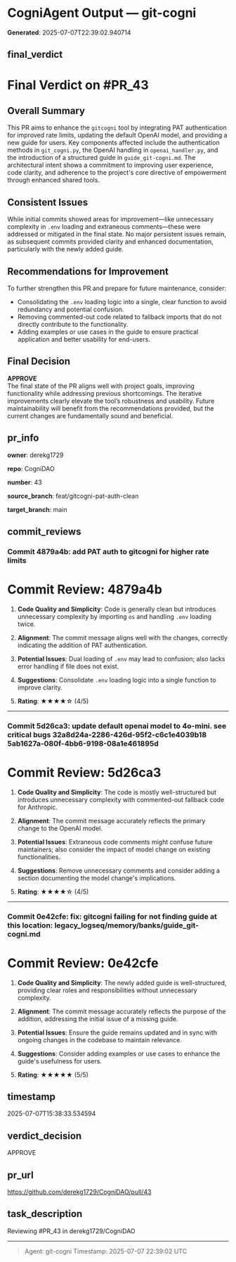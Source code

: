 # CogniAgent Output — git-cogni

**Generated**: 2025-07-07T22:39:02.940714

## final_verdict
# Final Verdict on #PR_43

## Overall Summary  
This PR aims to enhance the `gitcogni` tool by integrating PAT authentication for improved rate limits, updating the default OpenAI model, and providing a new guide for users. Key components affected include the authentication methods in `git_cogni.py`, the OpenAI handling in `openai_handler.py`, and the introduction of a structured guide in `guide_git-cogni.md`. The architectural intent shows a commitment to improving user experience, code clarity, and adherence to the project's core directive of empowerment through enhanced shared tools.

## Consistent Issues  
While initial commits showed areas for improvement—like unnecessary complexity in `.env` loading and extraneous comments—these were addressed or mitigated in the final state. No major persistent issues remain, as subsequent commits provided clarity and enhanced documentation, particularly with the newly added guide.

## Recommendations for Improvement  
To further strengthen this PR and prepare for future maintenance, consider:
- Consolidating the `.env` loading logic into a single, clear function to avoid redundancy and potential confusion.
- Removing commented-out code related to fallback imports that do not directly contribute to the functionality.
- Adding examples or use cases in the guide to ensure practical application and better usability for end-users.

## Final Decision  
**APPROVE**  
The final state of the PR aligns well with project goals, improving functionality while addressing previous shortcomings. The iterative improvements clearly elevate the tool’s robustness and usability. Future maintainability will benefit from the recommendations provided, but the current changes are fundamentally sound and beneficial.

## pr_info
**owner**:
derekg1729

**repo**:
CogniDAO

**number**:
43

**source_branch**:
feat/gitcogni-pat-auth-clean

**target_branch**:
main

## commit_reviews
### Commit 4879a4b: add PAT auth to gitcogni for higher rate limits
# Commit Review: 4879a4b

1. **Code Quality and Simplicity**: Code is generally clean but introduces unnecessary complexity by importing `os` and handling `.env` loading twice.
   
2. **Alignment**: The commit message aligns well with the changes, correctly indicating the addition of PAT authentication.

3. **Potential Issues**: Dual loading of `.env` may lead to confusion; also lacks error handling if file does not exist.

4. **Suggestions**: Consolidate `.env` loading logic into a single function to improve clarity. 

5. **Rating**: ★★★★☆ (4/5)


---

### Commit 5d26ca3: update default openai model to 4o-mini. see critical bugs 32a8d24a-2286-426d-95f2-c6c1e4039b18 5ab1627a-080f-4bb6-9198-08a1e461895d
# Commit Review: 5d26ca3

1. **Code Quality and Simplicity**: The code is mostly well-structured but introduces unnecessary complexity with commented-out fallback code for Anthropic.

2. **Alignment**: The commit message accurately reflects the primary change to the OpenAI model.

3. **Potential Issues**: Extraneous code comments might confuse future maintainers; also consider the impact of model change on existing functionalities.

4. **Suggestions**: Remove unnecessary comments and consider adding a section documenting the model change's implications.

5. **Rating**: ★★★★☆ (4/5)


---

### Commit 0e42cfe: fix: gitcogni failing for not finding guide at this location: legacy_logseq/memory/banks/guide_git-cogni.md
# Commit Review: 0e42cfe

1. **Code Quality and Simplicity**: The newly added guide is well-structured, providing clear roles and responsibilities without unnecessary complexity.

2. **Alignment**: The commit message accurately reflects the purpose of the addition, addressing the initial issue of a missing guide.

3. **Potential Issues**: Ensure the guide remains updated and in sync with ongoing changes in the codebase to maintain relevance.

4. **Suggestions**: Consider adding examples or use cases to enhance the guide's usefulness for users.

5. **Rating**: ★★★★★ (5/5)

## timestamp
2025-07-07T15:38:33.534594

## verdict_decision
APPROVE

## pr_url
https://github.com/derekg1729/CogniDAO/pull/43

## task_description
Reviewing #PR_43 in derekg1729/CogniDAO

---
> Agent: git-cogni
> Timestamp: 2025-07-07 22:39:02 UTC